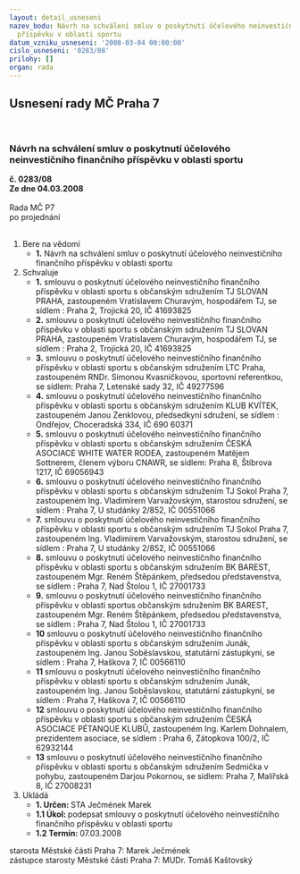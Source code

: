 ```yaml
---
layout: detail_usneseni
nazev_bodu: Návrh na schválení smluv o poskytnutí účelového neinvestičního finančního
  příspěvku v oblasti sportu
datum_vzniku_usneseni: '2008-03-04 00:00:00'
cislo_usneseni: '0283/08'
prilohy: []
organ: rada
---
```

<div id="ucUsn_pList" class="usn">
	<span><h2>Usnesení rady MČ Praha 7 </h2>
<br></span><div class="standBody">
<span><h3>Návrh na schválení smluv o poskytnutí účelového neinvestičního finančního příspěvku v oblasti sportu</h3></span><div class="center">
		<strong>č. 0283/08</strong><br>
	</div>
<div class="center">
		<strong>Ze dne 04.03.2008</strong><br><br>
	</div>Rada MČ P7<br> po projednání<br><br><ol>
<li>Bere na vědomí<ul><li>
<strong>1.</strong> Návrh na schválení smluv o poskytnutí účelového neinvestičního finančního příspěvku v oblasti sportu</li></ul>
</li>
<li>Schvaluje<ul>
<li>
<strong>1.</strong> smlouvu o poskytnutí účelového neinvestičního finančního příspěvku v oblasti sportu s občanským sdružením TJ SLOVAN PRAHA, zastoupeném Vratislavem Churavým, hospodářem TJ, se sídlem : Praha 2, Trojická 20, IČ 41693825</li>
<li>
<strong>2.</strong> smlouvu o poskytnutí účelového neinvestičního finančního příspěvku v oblasti sportu s občanským sdružením TJ SLOVAN PRAHA, zastoupeném  Vratislavem Churavým, hospodářem TJ, se sídlem : Praha 2, Trojická 20, IČ 41693825</li>
<li>
<strong>3.</strong> smlouvu o poskytnutí účelového neinvestičního finančního příspěvku v oblasti sportu s občanským sdružením LTC Praha, zastoupeném RNDr. Simonou Kvasničkovou, sportovní referentkou, se sídlem: Praha 7, Letenské sady 32, IČ 49277596</li>
<li>
<strong>4.</strong> smlouvu o poskytnutí účelového neinvestičního finančního příspěvku v oblasti sportu s občanským sdružením KLUB KVÍTEK, zastoupeném Janou Zenklovou,  předsedkyní sdružení, se sídlem : Ondřejov, Choceradská 334, IČ 690 60371</li>
<li>
<strong>5.</strong> smlouvu o poskytnutí účelového neinvestičního finančního příspěvku v oblasti sportu s občanským sdružením ČESKÁ ASOCIACE WHITE WATER RODEA, zastoupeném Matějem Sottnerem, členem výboru CNAWR, se sídlem: Praha 8, Štíbrova 1217, IČ 69056943</li>
<li>
<strong>6.</strong> smlouvu o poskytnutí účelového neinvestičního finančního příspěvku v oblasti sportu s občanským sdružením TJ Sokol Praha 7, zastoupeném  Ing. Vladimírem Varvažovským, starostou sdružení, se sídlem : Praha 7, U studánky 2/852, IČ 00551066</li>
<li>
<strong>7.</strong> smlouvu o poskytnutí účelového neinvestičního finančního příspěvku v oblasti sportu s občanským sdružením TJ Sokol Praha 7, zastoupeném  Ing. Vladimírem Varvažovským, starostou sdružení, se sídlem : Praha 7, U studánky 2/852, IČ 00551066</li>
<li>
<strong>8.</strong> smlouvu o poskytnutí účelového neinvestičního finančního příspěvku v oblasti sportu s občanským sdružením BK BAREST, zastoupeném Mgr. Reném Štěpánkem, předsedou představenstva, se sídlem : Praha 7, Nad Štolou 1, IČ 27001733</li>
<li>
<strong>9.</strong> smlouvu o poskytnutí účelového neinvestičního finančního příspěvku v oblasti sportus občanským sdružením BK BAREST, zastoupeném  Mgr. Reném Štěpánkem, předsedou představenstva, se sídlem : Praha 7, Nad Štolou 1, IČ 27001733</li>
<li>
<strong>10</strong> smlouvu o poskytnutí účelového neinvestičního finančního příspěvku v oblasti sportu s občanským sdružením Junák, zastoupeném Ing. Janou Soběslavskou, statutární zástupkyní, se sídlem : Praha 7, Haškova 7, IČ 00566110 </li>
<li>
<strong>11</strong> smlouvu o poskytnutí účelového neinvestičního finančního příspěvku v oblasti sportu s občanským sdružením Junák, zastoupeném Ing. Janou Soběslavskou, statutární zástupkyní, se sídlem : Praha 7, Haškova 7, IČ 00566110 </li>
<li>
<strong>12</strong> smlouvu o poskytnutí účelového neinvestičního finančního příspěvku v oblasti sportu s občanským sdružením ČESKÁ ASOCIACE PÉTANQUE KLUBŮ, zastoupeném  Ing. Karlem Dohnalem, prezidentem asociace, se sídlem : Praha 6, Zátopkova 100/2,  IČ 62932144</li>
<li>
<strong>13</strong> smlouvu o poskytnutí účelového neinvestičního finančního příspěvku v oblasti sportu s občanským sdružením Sedmička v pohybu, zastoupeném Darjou Pokornou, se sídlem: Praha 7, Malířská 8, IČ 27008231</li>
</ul>
</li>
<li>Ukládá<ul>
<li>
<strong>1. Určen: </strong>STA Ječmének Marek</li>
<li>
<strong>1.1 Úkol: </strong>podepsat smlouvy o poskytnutí účelového neinvestičního finančního příspěvku v oblasti sportu</li>
<li>
<strong>1.2 Termín: </strong>07.03.2008</li>
</ul>
</li>
</ol>starosta Městské části Praha 7: Marek Ječmének<br>zástupce starosty Městské části Praha 7: MUDr. Tomáš Kaštovský 
</div>
</div>
